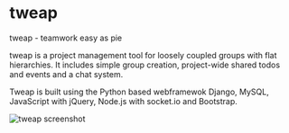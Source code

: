 tweap
=====

tweap - teamwork easy as pie

tweap is a project management tool for loosely coupled groups with flat hierarchies. It includes simple group creation, project-wide shared todos and events and a chat system.

Tweap is built using the Python based webframewok Django, MySQL, JavaScript with jQuery, Node.js with socket.io and Bootstrap.

![tweap screenshot](https://github.com/easy-as-pie-labs/tweap/blob/master/tweap.png)
